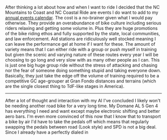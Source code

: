 After thinking a lot about how and when I want to ride I decided that the NC Mountains to Coast and NC Coastal Ride are events I do want to add  to my [annual events calendar](../Cycling/Annual%20bike%20events.md). The cost is a no-brainer given what I would pay otherwise. They provide an overabundance of bike culture including serious riders relaxing and getting some volume in. Plus they are huge promotions of the bike riding ethos and fully supported by the state, local communities, and law enforcement. Aid stations are ridiculously well stocked meaning I can leave the performance gel at home if I want for these. The amount of variety means that I can either ride with a group or push myself in training but given the scenic and varying nature of these routes every year I will be choosing to go long and very slow with as many other people as I can. This is just one big huge group ride without the stress of attacking and chasing nor the fear of someone doing something stupid and taking everyone down. Basically, they just take the edge off the volume of training required to be a competitive GC age-grouper at Gran Fondo distances and terrains (which are the single closest thing to TdF-like stages in America).

----

After a lot of thought and interaction with my AI I've concluded I likely won't be needing another road bike for a very long time. My Domane AL 5 Gen 4 has everything I need and want except maybe electronic shifting and better aero bars. I'm even more convinced of this now that I know that to transport a bike by air I'd have to take the pedals off which means that regularly swapping the pedals between road (Look style) and SPD is not a big deal. Since I already have a perfectly dialed in 